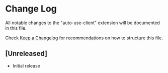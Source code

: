 # Change Log

All notable changes to the "auto-use-client" extension will be documented in this file.

Check [Keep a Changelog](http://keepachangelog.com/) for recommendations on how to structure this file.

## [Unreleased]

- Initial release